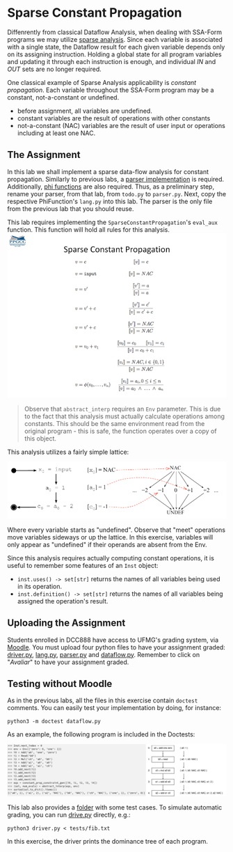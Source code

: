 # Sparse Constant Propagation
Diffenrently from classical Dataflow Analysis, when dealing with SSA-Form programs we may utilize [sparse analysis](https://homepages.dcc.ufmg.br/~fernando/classes/dcc888/ementa/slides/SparseAbstractInterpretation.pdf). Since each variable is associated with a single state, the Dataflow result for each given variable depends only on its assigning instruction. Holding a global state for all program variables and updating it through each instruction is enough, and individual *IN* and *OUT* sets are no longer required.

One classical example of Sparse Analysis applicability is *constant propagation*. Each variable throughout the SSA-Form program may be a constant, not-a-constant or undefined.

- before assignment, all variables are undefined.
- constant variables are the result of operations with other constants
- not-a-constant (NAC) variables are the result of user input or operations including at least one NAC.

## The Assignment

In this lab we shall implement a sparse data-flow analysis for constant propagation.
Similarly to previous labs, a [parser implementation](../Parsing) is required.
Additionally, [phi functions](../PhiFunctions) are also required.
Thus, as a preliminary step, rename your parser, from that lab, from `todo.py` to `parser.py`. Next, copy the respective PhiFunction's `lang.py` into this lab.
The parser is the only file from the previous lab that you should reuse.

This lab requires implementing the `SparseConstantPropagation`'s `eval_aux` function. This function will hold all rules for this analysis.
![Constant Propagation Rules](../assets/images/constantprop.png)

> Observe that `abstract_interp` requires an `Env` parameter. This is due to the fact that this analysis must actually calculate operations among constants. This should be the same environment read from the original program - this is safe, the function operates over a copy of this object.

This analysis utilizes a fairly simple lattice:

![Constant Propagation Lattice](../assets/images/constantproplattice.png)

Where every variable starts as "undefined". Observe that "meet" operations move variables sideways or up the lattice. In this exercise, variables will only appear as "undefined" if their operands are absent from the Env.

Since this analysis requires actually computing constant operations, it is useful to remember some features of an `Inst` object:
- `inst.uses() -> set[str]` returns the names of all variables being used in its operation.
- `inst.definition() -> set[str]` returns the names of all variables being assigned the operation's result.

## Uploading the Assignment

Students enrolled in DCC888 have access to UFMG's grading system, via [Moodle](https://moodle.org/).
You must upload four python files to have your assignment graded: [driver.py](driver.py), [lang.py](lang.py), [parser.py](parser.py) and
[dataflow.py](dataflow.py).
Remember to click on "*Avaliar*" to have your assignment graded.

## Testing without Moodle

As in the previous labs, all the files in this exercise contain `doctest` comments.
You can easily test your implementation by doing, for instance:

```
python3 -m doctest dataflow.py
```

As an example, the following program is included in the Doctests:

![Example of doctest for dominance relation](../assets/images/constantpropexample.png)

This lab also provides a [folder](tests) with some test cases.
To simulate automatic grading, you can run [drive.py](driver.py) directly, e.g.:

```
python3 driver.py < tests/fib.txt
```

In this exercise, the driver prints the dominance tree of each program.
